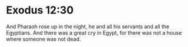 # Exodus 12:30

And Pharaoh rose up in the night, he and all his servants and all the Egyptians. And there was a great cry in Egypt, for there was not a house where someone was not dead.
